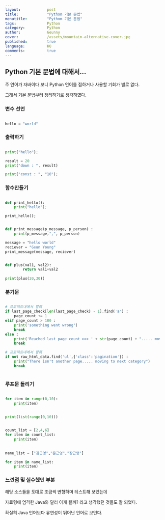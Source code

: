 ```yaml
---
layout:            post
title:             "Python 기본 문법"
menutitle:         "Python 기본 문법"
tags:              Python
category:          Python
author:            Geunny
cover:             /assets/mountain-alternative-cover.jpg
published:         true
language:          KO
comments:          true
---
```


## Python 기본 문법에 대해서...

주 언어가 자바이다 보니 Python 언어를 접하거나 사용할 기회가 별로 없다. 

그래서 기본 문법부터 정리하기로 생각하였다. 

### 변수 선언

```python

hello = "world"

```


### 출력하기

```python

print("hello");

result = 20
print("down : ", result)

print("const : ", "10");

```

### 함수만들기

```python

def print_hello():
    print("hello");

print_hello();


def print_message(p_message, p_person) :
    print(p_message,",", p_person)

message = "hello world"
reciever = "Geun Young"
print_message(message, reciever)


def plus(val1, val2):
        return val1+val2
	
print(plus(20,30))

```


### 분기문

```python

# 프로젝트내에서 발췌
if last_page_check[len(last_page_check) - 1].find('a') :
	page_count += 1
elif page_count > 100 :
	print('something went wrong')
	break
else :
	print('Reached last page count >>> ' + str(page_count) + "..... moving to next category")
	break

# 프로젝트내에서 발췌
if not raw_html_data.find('ul',{'class':'pagination'}) :
	print("There isn't another page..... moving to next category")
	break
	
```


### 루프문 돌리기

```python

for item in range(0,10):
    print(item)
    
    
print(list(range(0,10)))


count_list = [2,4,6]
for item in count_list:
    print(item)
    
    
name_list = ["김근영","문근영","장근영"]

for item in name_list:
    print(item)

```


### 느낀점 및 실수했던 부분

해당 소스들을 토대로 조금씩 변형하며 테스트해 보았는데

자료형에 엄격한 Java와 달리 이게 될까? 라고 생각했던 것들도 잘 되었다.

확실히 Java 언어보다 유연성이 뛰어난 언어로 보인다.
